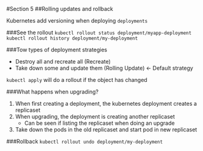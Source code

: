 #Section 5
##Rolling updates and rollback

Kubernetes add versioning when deploying `deployments`  

###See the rollout
`kubectl rollout status deployment/myapp-deployment`  
`kubectl rollout history deployment/my-deployment`

###Tow types of deployment strategies
* Destroy all and recreate all (Recreate)
* Take down some and update them (Rolling Update) <- Default strategy

`kubectl apply` will do a rollout if the object has changed

###What happens when upgrading?

1. When first creating a deployment, the kubernetes deployment creates a replicaset
2. When upgrading, the deployment is creating another replicaset
   * Can be seen if listing the replicaset when doing an upgrade 
3. Take down the pods in the old replicaset and start pod in new replicaset

###Rollback
`kubectl rollout undo deployment/my-deployment` 